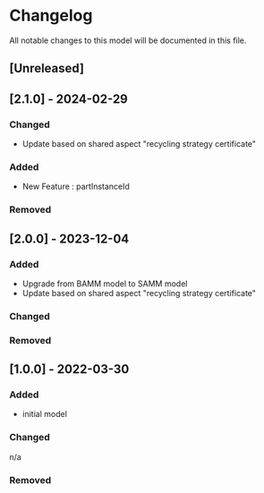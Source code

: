 # Changelog
All notable changes to this model will be documented in this file.

## [Unreleased]

## [2.1.0] - 2024-02-29
### Changed
- Update based on shared aspect "recycling strategy certificate"

### Added
- New Feature : partInstanceId

### Removed

## [2.0.0] - 2023-12-04
### Added
- Upgrade from BAMM model to SAMM model
- Update based on shared aspect "recycling strategy certificate"

### Changed

### Removed

## [1.0.0] - 2022-03-30
### Added
- initial model

### Changed
n/a

### Removed

